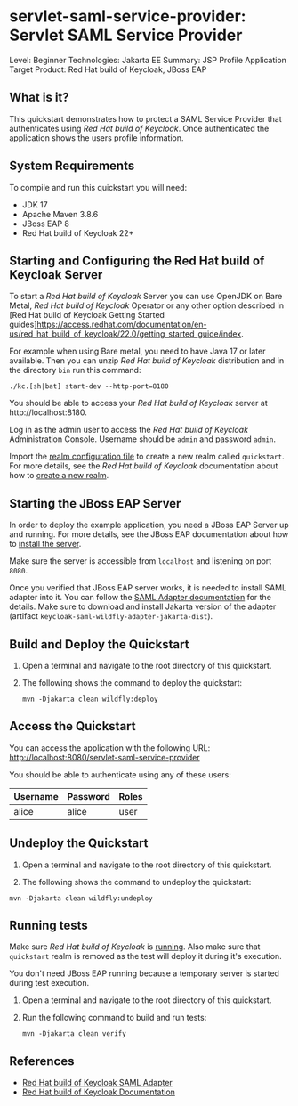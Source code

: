 servlet-saml-service-provider: Servlet SAML Service Provider
=============================================================

Level: Beginner
Technologies: Jakarta EE
Summary: JSP Profile Application
Target Product: Red Hat build of Keycloak, <span>JBoss EAP</span>

What is it?
-----------

This quickstart demonstrates how to protect a SAML Service Provider that authenticates using _Red Hat build of Keycloak_. 
Once authenticated the application shows the users profile information.

System Requirements
-------------------

To compile and run this quickstart you will need:

* JDK 17
* Apache Maven 3.8.6
* JBoss EAP 8
* Red Hat build of Keycloak 22+

Starting and Configuring the Red Hat build of Keycloak Server
-------------------

To start a _Red Hat build of Keycloak_ Server you can use OpenJDK on Bare Metal, _Red Hat build of Keycloak_ Operator or any other option described in
[Red Hat build of Keycloak Getting Started guides]https://access.redhat.com/documentation/en-us/red_hat_build_of_keycloak/22.0/getting_started_guide/index.

For example when using Bare metal, you need to have Java 17 or later available. Then you can unzip _Red Hat build of Keycloak_ distribution and in the directory `bin` run this command:

```shell
./kc.[sh|bat] start-dev --http-port=8180
```

You should be able to access your _Red Hat build of Keycloak_ server at http://localhost:8180.

Log in as the admin user to access the _Red Hat build of Keycloak_ Administration Console. Username should be `admin` and password `admin`.

Import the [realm configuration file](config/realm-import.json) to create a new realm called `quickstart`.
For more details, see the _Red Hat build of Keycloak_ documentation about how to [create a new realm](https://access.redhat.com/documentation/en-us/red_hat_build_of_keycloak/22.0/server_administration_guide/index#proc-creating-a-realm_server_administration_guide).

Starting the JBoss EAP Server
-------------------

In order to deploy the example application, you need a JBoss EAP Server up and running. For more details, see the JBoss EAP documentation about how
to [install the server](https://access.redhat.com/documentation/en-us/red_hat_jboss_enterprise_application_platform/8-beta/html-single/jboss_eap_installation_methods/index).

Make sure the server is accessible from `localhost` and listening on port `8080`.

Once you verified that JBoss EAP server works, it is needed to install SAML adapter into it. You can follow the [SAML Adapter documentation](https://access.redhat.com/documentation/en-us/red_hat_build_of_keycloak/22.0/securing_applications_and_services_guide/index#_saml_jboss_adapter)
for the details. Make sure to download and install Jakarta version of the adapter (artifact `keycloak-saml-wildfly-adapter-jakarta-dist`).


Build and Deploy the Quickstart
-------------------------------

1. Open a terminal and navigate to the root directory of this quickstart.

2. The following shows the command to deploy the quickstart:

   ````
   mvn -Djakarta clean wildfly:deploy
   ````

Access the Quickstart
----------------------

You can access the application with the following URL: <http://localhost:8080/servlet-saml-service-provider>

You should be able to authenticate using any of these users:

| Username | Password | Roles              |
|----------|----------|--------------------|
| alice    | alice    | user               |

Undeploy the Quickstart
--------------------

1. Open a terminal and navigate to the root directory of this quickstart.

2. The following shows the command to undeploy the quickstart:

````
mvn -Djakarta clean wildfly:undeploy
````

Running tests
--------------------

Make sure _Red Hat build of Keycloak_ is [running](#starting-and-configuring-the-red-hat-build-of-keycloak-server). Also make sure that `quickstart` realm is removed as the test will deploy it during it's execution.

You don't need JBoss EAP running because a temporary server is started during test execution.

1. Open a terminal and navigate to the root directory of this quickstart.

2. Run the following command to build and run tests:

   ````
   mvn -Djakarta clean verify
   ````

References
--------------------

* [Red Hat build of Keycloak SAML Adapter](https://access.redhat.com/documentation/en-us/red_hat_build_of_keycloak/22.0/securing_applications_and_services_guide/index#_saml_jboss_adapter)
* [Red Hat build of Keycloak Documentation](https://access.redhat.com/documentation/en-us/red_hat_build_of_keycloak/22.0/)
